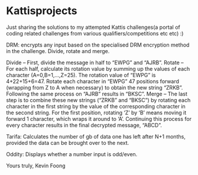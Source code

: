 # Kattisprojects

Just sharing the solutions to my attempted Kattis challenges(a portal of coding related challenges from various qualifiers/competitions etc etc) :)

DRM: encrypts any input based on the specialised DRM encryption method in the challenge. Divide, rotate and merge. 

Divide
– First, divide the message in half to “EWPG” and “AJRB”.
Rotate
– For each half, calculate its rotation value by summing up the values of each character (A=0,B=1,…,Z=25). The rotation value of “EWPG” is 4+22+15+6=47. Rotate each character in “EWPG” 47 positions forward (wrapping from Z to A when necessary) to obtain the new string “ZRKB”. Following the same process on “AJRB” results in “BKSC”.
Merge
– The last step is to combine these new strings (“ZRKB” and “BKSC”) by rotating each character in the first string by the value of the corresponding character in the second string. For the first position, rotating ‘Z’ by ‘B’ means moving it forward 1 character, which wraps it around to ‘A’. Continuing this process for every character results in the final decrypted message, “ABCD”.

Tarifa: Calculates the number of gb of data one has left after N+1 months, provided the data can be brought over to the next. 

Oddity: Displays whether a number input is odd/even.

Yours truly, 
Kevin Foong
